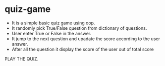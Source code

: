 # quiz-game
- It is a simple basic quiz game using oop.
- It randomly pick True/False question from dictionary of questions.
- User enter True or False in the answer.
- It jump to the next question and upadate the score according to the user answer.
- After all the question it display the score of the user out of total score

PLAY THE QUIZ.
